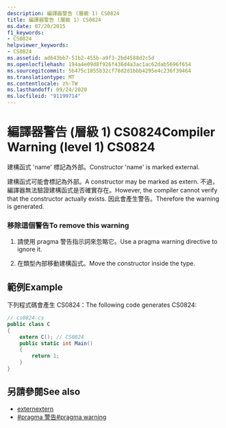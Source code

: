 ```yaml
---
description: 編譯器警告 (層級 1) CS0824
title: 編譯器警告 (層級 1) CS0824
ms.date: 07/20/2015
f1_keywords:
- CS0824
helpviewer_keywords:
- CS0824
ms.assetid: ad643bb7-51b2-455b-a9f3-2bd4588d2c5d
ms.openlocfilehash: 194a4e09d8f926f436d4a3ac1ac62dab5696f654
ms.sourcegitcommit: 5b475c1855b32cf78d2d1bbb4295e4c236f39464
ms.translationtype: MT
ms.contentlocale: zh-TW
ms.lasthandoff: 09/24/2020
ms.locfileid: "91199714"
---
```

# <a name="compiler-warning-level-1-cs0824"></a><span data-ttu-id="9d1f3-103">編譯器警告 (層級 1) CS0824</span><span class="sxs-lookup"><span data-stu-id="9d1f3-103">Compiler Warning (level 1) CS0824</span></span>

<span data-ttu-id="9d1f3-104">建構函式 'name' 標記為外部。</span><span class="sxs-lookup"><span data-stu-id="9d1f3-104">Constructor 'name' is marked external.</span></span>  
  
 <span data-ttu-id="9d1f3-105">建構函式可能會標記為外部。</span><span class="sxs-lookup"><span data-stu-id="9d1f3-105">A constructor may be marked as extern.</span></span> <span data-ttu-id="9d1f3-106">不過，編譯器無法驗證建構函式是否確實存在。</span><span class="sxs-lookup"><span data-stu-id="9d1f3-106">However, the compiler cannot verify that the constructor actually exists.</span></span> <span data-ttu-id="9d1f3-107">因此會產生警告。</span><span class="sxs-lookup"><span data-stu-id="9d1f3-107">Therefore the warning is generated.</span></span>  
  
### <a name="to-remove-this-warning"></a><span data-ttu-id="9d1f3-108">移除這個警告</span><span class="sxs-lookup"><span data-stu-id="9d1f3-108">To remove this warning</span></span>  
  
1. <span data-ttu-id="9d1f3-109">請使用 pragma 警告指示詞來忽略它。</span><span class="sxs-lookup"><span data-stu-id="9d1f3-109">Use a pragma warning directive to ignore it.</span></span>  
  
2. <span data-ttu-id="9d1f3-110">在類型內部移動建構函式。</span><span class="sxs-lookup"><span data-stu-id="9d1f3-110">Move the constructor inside the type.</span></span>  
  
## <a name="example"></a><span data-ttu-id="9d1f3-111">範例</span><span class="sxs-lookup"><span data-stu-id="9d1f3-111">Example</span></span>  

 <span data-ttu-id="9d1f3-112">下列程式碼會產生 CS0824：</span><span class="sxs-lookup"><span data-stu-id="9d1f3-112">The following code generates CS0824:</span></span>  
  
```csharp  
// cs0824.cs  
public class C  
{  
    extern C(); // CS0824  
    public static int Main()  
    {  
        return 1;  
    }  
}  
```  
  
## <a name="see-also"></a><span data-ttu-id="9d1f3-113">另請參閱</span><span class="sxs-lookup"><span data-stu-id="9d1f3-113">See also</span></span>

- [<span data-ttu-id="9d1f3-114">extern</span><span class="sxs-lookup"><span data-stu-id="9d1f3-114">extern</span></span>](../language-reference/keywords/extern.md)
- [<span data-ttu-id="9d1f3-115">#pragma 警告</span><span class="sxs-lookup"><span data-stu-id="9d1f3-115">#pragma warning</span></span>](../language-reference/preprocessor-directives/preprocessor-pragma-warning.md)
